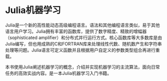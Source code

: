 # Julia机器学习
Julia是一个新的高性能动态高级编程语言。语法和其他编程语言类似，易于其他语言用户学习。Julia拥有丰富的函数库，提供了数字精度、精致的增幅器（sophisticated amplifier）和分布式并行运行方式。核心函数库等大多数库是由Julia编写，但也用成熟的C和FORTRAN库来处理线性代数、随机数产生和字符串处理等问题。Julia语言可定义函数并且根据用户自定义的参数类型组合再进行重载。

本书使用Julia阐述机器学习的概念，介绍并实现机器学习的主流算法，面向日常任务的高效实战内容。是一本Julia机器学习入门书籍。
